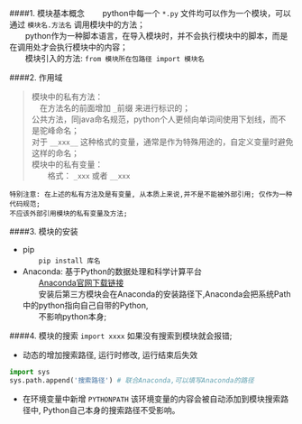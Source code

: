 ####1. 模块基本概念
　　python中每一个 `*.py` 文件均可以作为一个模块，可以通过 `模块名.方法名` 调用模块中的方法；  
　　python作为一种脚本语言，在导入模块时，并不会执行模块中的脚本，而是在调用处才会执行模块中的内容；  
　　模块引入的方法: `from 模块所在包路径 import 模块名`

####2. 作用域
>模块中的私有方法：  
>　在方法名的前面增加 `_`前缀 来进行标识的；  
>公共方法，同java命名规范，python个人更倾向单词间使用下划线，而不是驼峰命名；  
>对于 `__xxx__` 这种格式的变量，通常是作为特殊用途的，自定义变量时避免这样的命名；  
>模块中的私有变量：  
>　　格式： `_xxx` 或者 `__xxx`

`特别注意: 在上述的私有方法及是有变量, 从本质上来说,并不是不能被外部引用; 仅作为一种代码规范;`  
`不应该外部引用模块的私有变量及方法;`

####3. 模块的安装

* pip  
　　`pip install 库名`  
* Anaconda: 基于Python的数据处理和科学计算平台  
　　[Anaconda官网下载链接](https://www.anaconda.com/download/ 'Anaconda')  
　　安装后第三方模块会在Anaconda的安装路径下,Anaconda会把系统Path中的python指向自己自带的Python,  
　　不影响python本身;  

####4. 模块的搜索
`import xxxx` 如果没有搜索到模块就会报错;  

* 动态的增加搜索路径, 运行时修改, 运行结束后失效  
```python
import sys
sys.path.append('搜索路径') # 联合Anaconda,可以填写Anaconda的路径  
```  
* 在环境变量中新增 `PYTHONPATH` 该环境变量的内容会被自动添加到模块搜索路径中, Python自己本身的搜索路径不受影响。  
